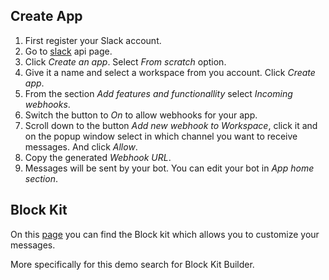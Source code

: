 ## Create App

1. First register your Slack account.
2. Go to [slack](https://api.slack.com/) api page.
3. Click _Create an app_. Select _From scratch_ option.
4. Give it a name and select a workspace from you account. Click _Create app_.
5. From the section _Add features and functionallity_ select _Incoming webhooks_.
6. Switch the button to _On_ to allow webhooks for your app.
7. Scroll down to the button _Add new webhook to Workspace_, click it and on the popup window select in which channel you want to receive messages. And click _Allow_.
8. Copy the generated _Webhook URL_.
9. Messages will be sent by your bot. You can edit your bot in _App home section_.

## Block Kit

On this [page](https://api.slack.com/block-kit) you can find the Block kit which allows you to customize your messages.

More specifically for this demo search for Block Kit Builder.
